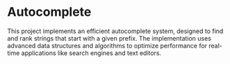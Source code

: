 # Autocomplete

This project implements an efficient autocomplete system, designed to find and rank strings that start with a given prefix. The implementation uses advanced data structures and algorithms to optimize performance for real-time applications like search engines and text editors.
